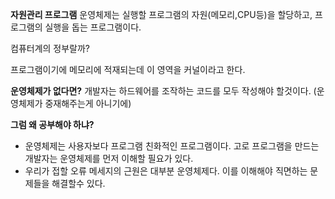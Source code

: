 **자원관리 프로그램**
운영체제는 실행할 프로그램의 자원(메모리,CPU등)을 할당하고, 프로그램의 실행을 돕는 프로그램이다.

컴퓨터계의 정부랄까?

프로그램이기에 메모리에 적재되는데 이 영역을 커널이라고 한다.

**운영체제가 없다면?**
개발자는 하드웨어를 조작하는 코드를 모두 작성해야 할것이다. (운영체제가 중재해주는게 아니기에)

**그럼  왜 공부해야 하냐?**

- 운영체제는 사용자보다 프로그램 친화적인 프로그램이다. 고로 프로그램을 만드는 개발자는 운영체제를 먼저 이해할 필요가 있다.
- 우리가 접할 오류 메세지의 근원은 대부분 운영체제다. 이를 이해해야 직면하는 문제들을 해결할수 있다.